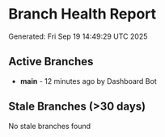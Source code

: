 # Branch Health Report
Generated: Fri Sep 19 14:49:29 UTC 2025

## Active Branches
- **main** - 12 minutes ago by Dashboard Bot

## Stale Branches (>30 days)
No stale branches found
